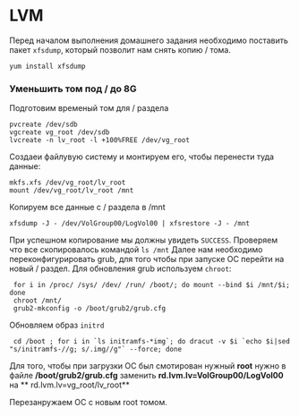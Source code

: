 # LVM
Перед началом выполнения домашнего задания необходимо поставить пакет `xfsdump`, который позволит нам снять копию / тома.
```
yum install xfsdump
```
### Уменьшить том под / до 8G
Подготовим временый том для / раздела
```
pvcreate /dev/sdb
vgcreate vg_root /dev/sdb
lvcreate -n lv_root -l +100%FREE /dev/vg_root
```
Создаеи файлувую систему и монтируем его, чтобы перенести туда данные:
```
mkfs.xfs /dev/vg_root/lv_root
mount /dev/vg_root/lv_root /mnt
```
Копируем все данные с / раздела в /mnt
```
xfsdump -J - /dev/VolGroup00/LogVol00 | xfsrestore -J - /mnt
```
При успешном копирование мы должны увидеть `SUCCESS`. Проверяем что все скопировалось командой `ls /mnt`
Далее нам необходимо переконфигурировать grub, для того чтобы при запуске ОС перейти на новый / раздел.
Для обновления grub используем `chroot`: 
```
 for i in /proc/ /sys/ /dev/ /run/ /boot/; do mount --bind $i /mnt/$i; done
 chroot /mnt/  
 grub2-mkconfig -o /boot/grub2/grub.cfg
```
Обновляем образ `initrd`
```
 cd /boot ; for i in `ls initramfs-*img`; do dracut -v $i `echo $i|sed "s/initramfs-//g; s/.img//g"` --force; done
```
Для того, чтобы при загрузки ОС был смотирован нужный **root** нужно в файле **/boot/grub2/grub.cfg** заменить **rd.lvm.lv=VolGroup00/LogVol00** на ** rd.lvm.lv=vg_root/lv_root**


Перезанружаем ОС с новым  root томом.  

